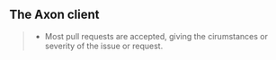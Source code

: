 ## The Axon client

>
> - Most pull requests are accepted, giving the cirumstances or severity of the issue or request.
>
